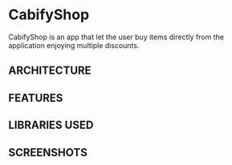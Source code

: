# CabifyShop

CabifyShop is an app that let the user buy items directly from the application enjoying multiple discounts.


## ARCHITECTURE

## FEATURES

## LIBRARIES USED

## SCREENSHOTS
